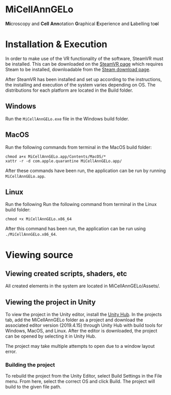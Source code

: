 # MiCellAnnGELo

**Mi**croscopy and **Cell** **Ann**otation **G**raphical **E**xperience and **L**abelling to**o**l

# Installation & Execution

In order to make use of the VR functionality of the software, SteamVR must be installed. This can be downloaded on the [SteamVR page](https://store.steampowered.com/app/250820/SteamVR/) which requires Steam to be installed, downloadable from the [Steam download page](https://store.steampowered.com/about/).

After SteamVR has been installed and set up according to the instructions, the installing and execution of the system varies depending on OS. The distributions for each platform are located in the Build folder.

## Windows

Run the `MiCellAnnGELo.exe` file in the Windows build folder.

## MacOS

Run the following commands from terminal in the MacOS build folder:
```
chmod a+x MiCellAnnGELo.app/Contents/MacOS/*
xattr -r -d com.apple.quarantine MiCellAnnGELo.app/
```

After these commands have been run, the application can be run by running `MiCellAnnGELo.app`.

## Linux

Run the following Run the following command from terminal in the Linux build folder:
```
chmod +x MiCellAnnGELo.x86_64
```

After this command has been run, the application can be run using `./MiCellAnnGELo.x86_64`.

# Viewing source

## Viewing created scripts, shaders, etc

All created elements in the system are located in MiCellAnnGELo/Assets/.

## Viewing the project in Unity

To view the project in the Unity editor, install the [Unity Hub](https://store.unity.com/#plans-individual). In the projects tab, add the MiCellAnnGELo folder as a project and download the associated editor version (2019.4.15) through Unity Hub with build tools for Windows, MacOS, and Linux. After the editor is downloaded, the project can be opened by selecting it in Unity Hub.

The project may take multiple attempts to open due to a window layout error.

### Building the project

To rebuild the project from the Unity Editor, select Build Settings in the File menu. From here, select the correct OS and click Build. The project will build to the given file path.
